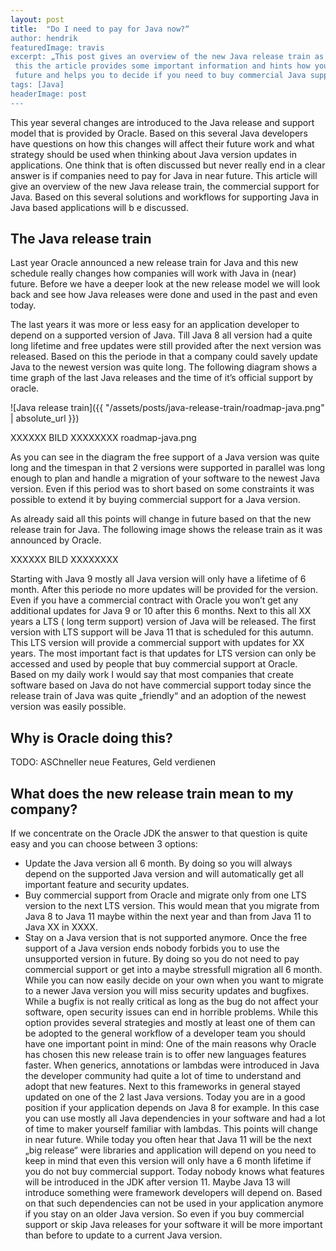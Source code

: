 ```yaml
---
layout: post
title:  "Do I need to pay for Java now?“
author: hendrik
featuredImage: travis
excerpt: „This post gives an overview of the new Java release train as it was announced by Oracle. Next to
 this the article provides some important information and hints how you should handle new Java releases in
 future and helps you to decide if you need to buy commercial Java support in future.“
tags: [Java]
headerImage: post
---
```


This year several changes are introduced to the Java release and support model that is provided by Oracle.
Based on this several Java developers have questions on how this changes will affect their future work and 
what strategy should be used when thinking about Java version updates in applications. One think that is 
often discussed but never really end in a clear answer is if companies need to pay for Java in near future. 
This article will give an overview of the new Java release train, the commercial support for Java. Based on 
this several solutions and workflows for supporting Java in Java based applications will b e discussed.

## The Java release train
Last year Oracle announced a new release train for Java and this new schedule really changes how companies 
will work with Java in (near) future. Before we have a deeper look at the new release model we will look back 
and see how Java releases were done and used in the past and even today. 

The last years it was more or less easy for an application developer to depend on a supported version of 
Java. Till Java 8 all version had a quite long lifetime and free updates were still provided after the next 
version was released. Based on this the periode in that a company could savely update Java to the newest 
version was quite long. The following diagram shows a time graph of the last Java releases and the time of 
it’s official support by oracle.

![Java release train]({{ "/assets/posts/java-release-train/roadmap-java.png" | absolute_url }})

XXXXXX BILD XXXXXXXX roadmap-java.png

As you can see in the diagram the free support of a Java version was quite long and the timespan in that 2 
versions were supported in parallel was long enough to plan and handle a migration of your software to the 
newest Java version. Even if this period was to short based on some constraints it was possible to extend it 
by buying commercial support for a Java version.

As already said all this points will change in future based on that the new release train for Java. The 
following image shows the release train as it was announced by Oracle.

XXXXXX BILD XXXXXXXX

Starting with Java 9 mostly all Java version will only have a lifetime of 6 month. After this periode no more 
updates will be provided for the version. Even if you have a commercial contract with Oracle you won’t get 
any additional updates for Java 9 or 10 after this 6 months. Next to this all XX years a LTS ( long term 
support) version of Java will be released. The first version with LTS support will be Java 11 that is 
scheduled for this autumn. This LTS version will provide a commercial support with updates for XX years. The 
most important fact is that updates for LTS version can only be accessed and used by people that buy 
commercial support at Oracle. Based on my daily work I would say that most companies that create software 
based on Java do not have commercial support today since the release train of Java was quite „friendly“ and 
an adoption of the newest version was easily possible.

## Why is Oracle doing this?
TODO: ASChneller neue Features, Geld verdienen

## What does the new release train mean to my company?
If we concentrate on the Oracle JDK the answer to that question is quite easy and you can choose between 3 
options:
- Update the Java version all 6 month. By doing so you will always depend on the supported Java version and 
will automatically get all important feature and security updates.
- Buy commercial support from Oracle and migrate only from one LTS version to the next LTS version. This 
would mean that you migrate from Java 8 to Java 11 maybe within the next year and than from Java 11 to Java 
XX in XXXX.
- Stay on a Java version that is not supported anymore. Once the free support of a Java version ends nobody 
forbids you to use the unsupported version in future. By doing so you do not need to pay commercial support 
or get into a maybe stressfull migration all 6 month. While you can now easily decide on your own when you 
want to migrate to a newer Java version you will miss security updates and bugfixes. While a bugfix is not 
really critical as long as the bug do not affect your software, open security issues can end in horrible 
problems.
While this option provides several strategies and mostly at least one of them can be adopted to the general 
workflow of a developer team you should have one important point in mind: One of the main reasons why Oracle 
has chosen this new release train is to offer new languages features faster. When generics, annotations or 
lambdas were introduced in Java the developer community had quite a lot of time to understand and adopt that 
new features. Next to this frameworks in general stayed updated on one of the 2 last Java versions. Today you 
are in a good position if your application depends on Java 8 for example. In this case you can use mostly all 
Java dependencies in your software and had a lot of time to maker yourself familiar with lambdas. This points 
will change in near future. While today you often hear that Java 11 will be the next „big release“ were 
libraries and application will depend on you need to keep in mind that even this version will only have a 6 
month lifetime if you do not buy commercial support. Today nobody knows what features will be introduced in 
the JDK after version 11. Maybe Java 13 will introduce something were framework developers will depend on. 
Based on that such dependencies can not be used in your application anymore if you stay on an older Java 
version. So even if you buy commercial support or skip Java releases for your software it will be more 
important than before to update to a current Java version.
